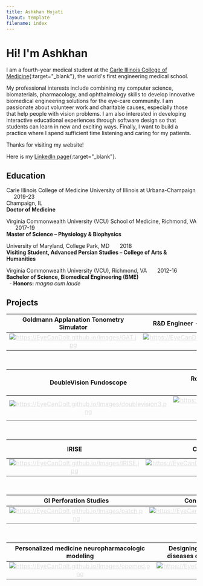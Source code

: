 ```yaml
---
title: Ashkhan Hojati
layout: template
filename: index
---
```


# Hi! I'm Ashkhan

I am a fourth-year medical student at the [Carle Illinois College of Medicine](https://medicine.illinois.edu/){:target="_blank"},
the world's first engineering medical school.

My professional interests include combining my computer science, biomaterials, pharmacology, and ophthalmology skills to develop innovative biomedical engineering solutions for the eye-care community. I am passionate about volunteer work and charitable causes, especially those that help people with vision problems. I am also interested in developing interactive educational experiences through software design so that students can learn in new and exciting ways. Finally, I want to build a practice where I spend sufficient time listening and caring for my patients.

Thanks for visiting my website!

Here is my [LinkedIn page](https://www.linkedin.com/in/ashkhan-hojati-3709037b/){:target="_blank"}.

## Education


Carle Illinois College of Medicine University of Illinois at Urbana-Champaign	&nbsp;&nbsp;&nbsp;&nbsp;&nbsp;2019-23
<br>Champaign, IL
<br>**Doctor of Medicine**
<br>

Virginia Commonwealth University (VCU) School of Medicine, Richmond, VA	&nbsp;&nbsp;&nbsp;&nbsp;&nbsp;&nbsp;2017-19
<br>**Master of Science – Physiology & Biophysics**
<br>

University of Maryland, College Park, MD		&nbsp;&nbsp;&nbsp;&nbsp;&nbsp;&nbsp;2018 
<br>**Visiting Student, Advanced Persian Studies – College of Arts & Humanities**
<br>

Virginia Commonwealth University (VCU), Richmond, VA		&nbsp;&nbsp;&nbsp;&nbsp;&nbsp;&nbsp;2012-16
<br>**Bachelor of Science, Biomedical Engineering (BME)**
<br>&nbsp;&nbsp;-	**Honors:** _magna cum laude_
<br>


## Projects 

 
| **Goldmann Applanation Tonometry Simulator** | R&D Engineer - InnSight Technology, Inc | Eye Care Event in Champaign, IL |
|     :---:      |     :---:      |     :---:      |
|  <a href="gat" class="btn" style="color:#E0E0E0"><img src="https://EyeCanDoIt.github.io/Images/GAT.jpg" alt="https://EyeCanDoIt.github.io/Images/GAT.jpg" loading="lazy"></a>   |    <a href="Innsight" class="btn" style="color:#E0E0E0"><img src="https://EyeCanDoIt.github.io/Images/innsight.png" alt="https://EyeCanDoIt.github.io/Images/innsight.png" loading="lazy"></a>   |  <a href="eyecarevent" class="btn" style="color:#E0E0E0"><img src="https://EyeCanDoIt.github.io/Images/campana.jpg" alt="https://EyeCanDoIt.github.io/Images/campana.jpg" loading="lazy"></a>     |

<br>

| DoubleVision Fundoscope | Role of mGlu2 in the 5-HT2A receptor-dependent antipsychotic activity of clozapine in mice | Pharmacologic profiling of novel compounds via fluorometric analyses of monoamine transporter responses |
|     :---:    |     :---:      |     :---:     |
| <a href="doublevision" class="btn" style="color:#E0E0E0"><img src="https://EyeCanDoIt.github.io/Images/doublevision3.png" alt="https://EyeCanDoIt.github.io/Images/doublevision3.png" loading="lazy"></a> | <a href="https://pubmed.ncbi.nlm.nih.gov/30209534/" class="btn" style="color:#E0E0E0"><img src="https://EyeCanDoIt.github.io/Images/Clozapine_3D_spacefill.png" alt="https://EyeCanDoIt.github.io/Images/Clozapine_3D_spacefill.png" loading="lazy">{:target="_blank"}</a>    | <a href="https://scholarscompass.vcu.edu/etd/5983/" class="btn" style="color:#E0E0E0"><img src="https://EyeCanDoIt.github.io/Images/Experimental apparatus.png" alt="https://EyeCanDoIt.github.io/Images/Experimental apparatus.png" loading="lazy">{:target="_blank"}</a>    |

<br>

| IRISE | Covid en espanol | Improving visualization of the cervix during pelvic exams: A physical model |
|     :---:    |     :---:      |     :---:     |
| <a href="https://news.vcu.edu/article/on_the_rise_student_organization_helps_homeless_get_back_on_their" class="btn" style="color:#E0E0E0"><img src="https://EyeCanDoIt.github.io/Images/IRISE.jpg" alt="https://EyeCanDoIt.github.io/Images/IRISE.jpg" loading="lazy"></a>   | <a href="http://www.covidenespanol.com/" class="btn" style="color:#E0E0E0"><img src="https://EyeCanDoIt.github.io/Images/asclepius.png" alt="https://EyeCanDoIt.github.io/Images/asclepius.png" loading="lazy"></a>   | <a href="https://assets.researchsquare.com/files/rs-1942786/v1/604f232b-ecb0-4c56-bb5e-601ea0524aa8.pdf?c=1660224974" class="btn" style="color:#E0E0E0"><img src="https://EyeCanDoIt.github.io/Images/spec.jpg" alt="https://EyeCanDoIt.github.io/Images/spec.jpg" loading="lazy"></a>    |

<br>

| GI Perforation Studies | Conscious Energy | GPCR Signaling Assay |
|     :---:    |     :---:      |     :---:     |
| <a href="patch" class="btn" style="color:#E0E0E0"><img src="https://EyeCanDoIt.github.io/Images/patch.png" alt="https://EyeCanDoIt.github.io/Images/patch.png" loading="lazy"></a>   | <a href="https://devpost.com/software/conscious-energy" class="btn" style="color:#E0E0E0"><img src="https://EyeCanDoIt.github.io/Images/CE.jpg" alt="https://EyeCanDoIt.github.io/Images/CE.jpg" loading="lazy"></a>     | <a href="assay" class="btn" style="color:#E0E0E0"><img src="https://EyeCanDoIt.github.io/Images/assay.png" alt="https://EyeCanDoIt.github.io/Images/assay.png" loading="lazy"></a>    |

<br>

| Personalized medicine neuropharmacologic modeling  | Designing small molecules to treat diseases caused by sorbitol excess | Small Animal Thermal Support Device |
|     :---:    |     :---:      |     :---:     |
| <a href="opomed" class="btn" style="color:#E0E0E0"><img src="https://EyeCanDoIt.github.io/Images/opomed.png" alt="https://EyeCanDoIt.github.io/Images/opomed.png" loading="lazy"></a>   | <a href="sorbitol" class="btn" style="color:#E0E0E0"><img src="https://EyeCanDoIt.github.io/Images/eye.jpg" alt="https://EyeCanDoIt.github.io/Images/eye.jpg" loading="lazy"></a>     | <a href="thermoreg" class="btn" style="color:#E0E0E0"><img src="https://EyeCanDoIt.github.io/Images/scireq.png" alt="https://EyeCanDoIt.github.io/Images/scireq.png" loading="lazy"></a>    |






